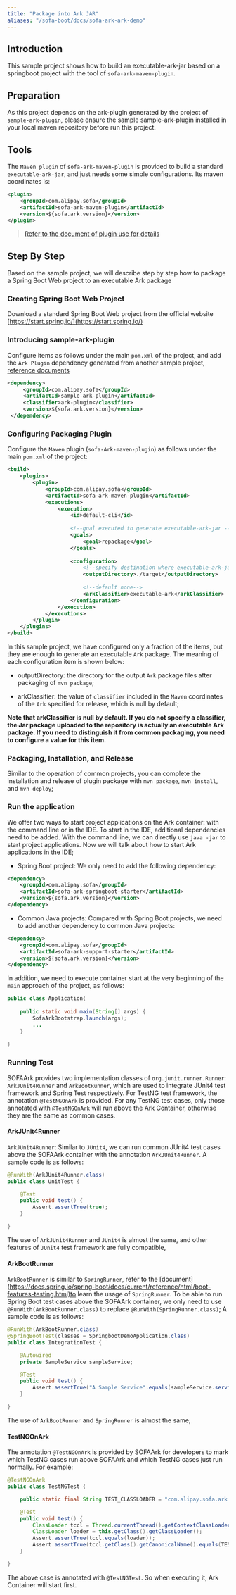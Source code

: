 ```yaml
---
title: "Package into Ark JAR"
aliases: "/sofa-boot/docs/sofa-ark-ark-demo"
---
```


## Introduction

This sample project shows how to build an executable-ark-jar based on a springboot project with the tool of `sofa-ark-maven-plugin`.

## Preparation

As this project depends on the ark-plugin generated by the project of `sample-ark-plugin`, please ensure the sample sample-ark-plugin installed in your local maven repository before run this project.

## Tools

The `Maven plugin` of `sofa-ark-maven-plugin` is provided to build a standard `executable-ark-jar`, and just needs some simple configurations. Its maven coordinates is:

```xml
<plugin>
    <groupId>com.alipay.sofa</groupId>
    <artifactId>sofa-ark-maven-plugin</artifactId>
    <version>${sofa.ark.version}</version>
</plugin>
```

> [Refer to the document of plugin use for details](../sofa-ark-ark-jar)

## Step By Step

Based on the sample project, we will describe step by step how to package a Spring Boot Web project to an executable Ark package

### Creating Spring Boot Web Project

Download a standard Spring Boot Web project from the official website [https://start.spring.io/](https://start.spring.io/)

### Introducing sample-ark-plugin

Configure items as follows under the main `pom.xml` of the project, and add the `Ark Plugin` dependency generated from another sample project, [reference documents](../sofa-ark-ark-plugin)

```xml
<dependency>
     <groupId>com.alipay.sofa</groupId>
     <artifactId>sample-ark-plugin</artifactId>
     <classifier>ark-plugin</classifier>
     <version>${sofa.ark.version}</version>
 </dependency>
```

### Configuring Packaging Plugin

Configure the `Maven` plugin (`sofa-Ark-maven-plugin`) as follows under the main `pom.xml` of the project:

```xml
<build>
    <plugins>
        <plugin>
            <groupId>com.alipay.sofa</groupId>
            <artifactId>sofa-ark-maven-plugin</artifactId>
            <executions>
                <execution>
                    <id>default-cli</id>
                    
                    <!--goal executed to generate executable-ark-jar -->
                    <goals>
                        <goal>repackage</goal>
                    </goals>
                    
                    <configuration>
                        <!--specify destination where executable-ark-jar will be saved, default saved to ${project.build.directory}-->
                        <outputDirectory>./target</outputDirectory>
                        
                        <!--default none-->
                        <arkClassifier>executable-ark</arkClassifier>
                    </configuration>
                </execution>
            </executions>
        </plugin>
    </plugins>
</build>
```

In this sample project, we have configured only a fraction of the items, but they are enough to generate an executable `Ark` package. The meaning of each configuration item is shown below:

* outputDirectory: the directory for the output `Ark` package files after packaging of `mvn package`;

* arkClassifier: the value of `classifier` included in the `Maven` coordinates of the `Ark` specified for release, which is null by default;

**Note that arkClassifier is null by default. If you do not specify a classifier, the Jar package uploaded to the repository is actually an executable Ark package. If you need to distinguish it from common packaging, you need to configure a value for this item.**

### Packaging, Installation, and Release

Similar to the operation of common projects, you can complete the installation and release of plugin package with `mvn package`, `mvn install`, and `mvn deploy`;

### Run the application

We offer two ways to start project applications on the Ark container: with the command line or in the IDE. To start in the IDE, additional dependencies need to be added. With the command line, we can directly use `java -jar` to start project applications. Now we will talk about how to start Ark applications in the IDE;

* Spring Boot project: We only need to add the following dependency:

```xml
<dependency>
    <groupId>com.alipay.sofa</groupId>
    <artifactId>sofa-ark-springboot-starter</artifactId>
    <version>${sofa.ark.version}</version>
</dependency>
```

* Common Java projects:  Compared with Spring Boot projects, we need to add another dependency to common Java projects:

```xml
<dependency>
    <groupId>com.alipay.sofa</groupId>
    <artifactId>sofa-ark-support-starter</artifactId>
    <version>${sofa.ark.version}</version>
</dependency>
```

In addition, we need to execute container start at the very beginning of the `main` approach of the project, as follows:

```java
public class Application{
    
    public static void main(String[] args) { 
        SofaArkBootstrap.launch(args);
        ...
    }
    
}
```

### Running Test

SOFAArk provides two implementation classes of `org.junit.runner.Runner`: `ArkJUnit4Runner` and `ArkBootRunner`, which are used to integrate JUnit4 test framework and Spring Test respectively. For TestNG test framework, the annotation `@TestNGOnArk` is provided. For any TestNG test cases, only those annotated with `@TestNGOnArk` will run above the Ark Container, otherwise they are the same as common cases.

#### ArkJUnit4Runner

`ArkJUnit4Runner`: Similar to `JUnit4`, we can run common JUnit4 test cases above the SOFAArk container with the annotation `ArkJUnit4Runner`. A sample code is as follows:

```java
@RunWith(ArkJUnit4Runner.class)
public class UnitTest {

    @Test
    public void test() {
        Assert.assertTrue(true);
    }

}
```

The use of `ArkJUnit4Runner` and `JUnit4` is almost the same, and other features of `JUnit4` test framework are fully compatible,

#### ArkBootRunner

`ArkBootRunner` is similar to `SpringRunner`, refer to the [document] (<https://docs.spring.io/spring-boot/docs/current/reference/html/boot-features-testing.html)to> learn the usage of `SpringRunner`. To be able to run Spring Boot test cases above the SOFAArk container, we only need to use `@RunWith(ArkBootRunner.class)` to replace `@RunWith(SpringRunner.class)`; A sample code is as follows:

```java
@RunWith(ArkBootRunner.class)
@SpringBootTest(classes = SpringbootDemoApplication.class)
public class IntegrationTest {

    @Autowired
    private SampleService sampleService;

    @Test
    public void test() {
        Assert.assertTrue("A Sample Service".equals(sampleService.service()));
    }

}
```

The use of `ArkBootRunner` and `SpringRunner` is almost the same;

#### TestNGOnArk

The annotation `@TestNGOnArk` is provided by SOFAArk for developers to mark which TestNG cases run above SOFAArk and which TestNG cases just run normally. For example:

```java
@TestNGOnArk
public class TestNGTest {

    public static final String TEST_CLASSLOADER = "com.alipay.sofa.ark.container.test.TestClassLoader";

    @Test
    public void test() {
        ClassLoader tccl = Thread.currentThread().getContextClassLoader();
        ClassLoader loader = this.getClass().getClassLoader();
        Assert.assertTrue(tccl.equals(loader));
        Assert.assertTrue(tccl.getClass().getCanonicalName().equals(TEST_CLASSLOADER));
    }

}
```

The above case is annotated with `@TestNGTest`. So when executing it, Ark Container will start first.
